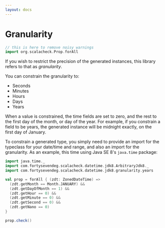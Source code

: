 ```yaml
---
layout: docs
---
```

# Granularity

```scala mdoc:silent
// this is here to remove noisy warnings
import org.scalacheck.Prop.forAll
```

If you wish to restrict the precision of the generated instances, this library refers to that as _granularity_.

You can constrain the granularity to:

  * Seconds
  * Minutes
  * Hours
  * Days
  * Years

When a value is constrained, the time fields are set to zero, and the rest to the first day of the month, or day of the year. For example, if you constrain a field to be years, the generated instance will be midnight exactly, on the first day of January.

To constrain a generated type, you simply need to provide an import for the typeclass for your date/time and range, and also an import for the granularity. As an example, this time using Java SE 8's `java.time` package:

```scala mdoc:silent
import java.time._
import com.fortysevendeg.scalacheck.datetime.jdk8.ArbitraryJdk8._
import com.fortysevendeg.scalacheck.datetime.jdk8.granularity.years

val prop = forAll { (zdt: ZonedDateTime) =>
  (zdt.getMonth == Month.JANUARY) &&
  (zdt.getDayOfMonth == 1) &&
  (zdt.getHour == 0) &&
  (zdt.getMinute == 0) &&
  (zdt.getSecond == 0) &&
  (zdt.getNano == 0)
}

prop.check()
```

